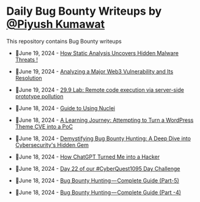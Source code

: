 # Daily Bug Bounty Writeups by [@Piyush Kumawat](https://twitter.com/piyush_supiy) 
This repository contains Bug Bounty writeups

<!-- BLOG-POST-LIST:START -->
 - 💯June 19, 2024 - [How Static Analysis Uncovers Hidden Malware Threats !](https://medium.com/@paritoshblogs/how-static-analysis-uncovers-hidden-malware-threats-7c62d132f7f8?source=rss------bug_bounty-5) 

 - 💯June 19, 2024 - [Analyzing a Major Web3 Vulnerability and Its Resolution](https://securrtech.medium.com/analyzing-a-major-web3-vulnerability-and-its-resolution-69955d55a0f6?source=rss------bug_bounty-5) 

 - 💯June 19, 2024 - [29.9 Lab: Remote code execution via server-side prototype pollution](https://cyberw1ng.medium.com/29-9-lab-remote-code-execution-via-server-side-prototype-pollution-d5c98bfe3e73?source=rss------bug_bounty-5) 

 - 💯June 18, 2024 - [Guide to Using Nuclei](https://medium.com/@learntheshell/guide-to-using-nuclei-9c37869be30e?source=rss------bug_bounty-5) 

 - 💯June 18, 2024 - [A Learning Journey: Attempting to Turn a WordPress Theme CVE into a PoC](https://medium.com/@motoko_ayanami/a-learning-journey-attempting-to-turn-a-wordpress-theme-cve-into-a-poc-225cde954493?source=rss------bug_bounty-5) 

 - 💯June 18, 2024 - [Demystifying Bug Bounty Hunting: A Deep Dive into Cybersecurity&#39;s Hidden Gem](https://medium.com/@biswalsandeep594/demystifying-bug-bounty-hunting-a-deep-dive-into-cybersecuritys-hidden-gem-d8ad2d2d7fcb?source=rss------bug_bounty-5) 

 - 💯June 18, 2024 - [How ChatGPT Turned Me into a Hacker](https://medium.com/@jonathanmondaut/how-chatgpt-turned-me-into-a-hacker-7469d5b43026?source=rss------bug_bounty-5) 

 - 💯June 18, 2024 - [Day 22 of our #CyberQuest1095 Day Challenge](https://d3athcod3.medium.com/day-22-of-our-cyberquest1095-day-challenge-c993ded22604?source=rss------bug_bounty-5) 

 - 💯June 18, 2024 - [Bug Bounty Hunting — Complete Guide &lpar;Part-5&rpar;](https://medium.com/@rafid19/bug-bounty-hunting-complete-guide-part-5-efb95db2210b?source=rss------bug_bounty-5) 

 - 💯June 18, 2024 - [Bug Bounty Hunting — Complete Guide &lpar;Part -4&rpar;](https://medium.com/@rafid19/bug-bounty-hunting-complete-guide-part-4-00e815fa8026?source=rss------bug_bounty-5) 
<!-- BLOG-POST-LIST:END -->
